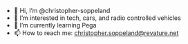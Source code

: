 - 👋 Hi, I’m @christopher-soppeland
- 👀 I’m interested in tech, cars, and radio controlled vehicles
- 🌱 I’m currently learning Pega
- 📫 How to reach me: christopher.soppeland@revature.net

<!---
christopher-soppeland/christopher-soppeland is a ✨ special ✨ repository because its `README.md` (this file) appears on your GitHub profile.
You can click the Preview link to take a look at your changes.
--->

